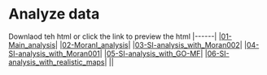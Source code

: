 # Analyze data
Downlaod teh html or click the link to preview the html
|------|
|[01-Main_analysis](https://htmlpreview.github.io/?https://github.com/zh1peng/paper_code/blob/main/2023_Imaging_Transcriptomics/01-Main_analysis.html)|
|[02-MoranI_analysis](https://htmlpreview.github.io/?https://github.com/zh1peng/paper_code/blob/main/2023_Imaging_Transcriptomics/02-MoranI_analysis.html)|
|[03-SI-analysis_with_Moran002](https://htmlpreview.github.io/?https://github.com/zh1peng/paper_code/blob/main/2023_Imaging_Transcriptomics/03-SI-analysis_with_Moran002.html)|
|[04-SI-analysis_with_Moran001](https://htmlpreview.github.io/?https://github.com/zh1peng/paper_code/blob/main/2023_Imaging_Transcriptomics/04-SI-analysis_with_Moran001.html)|
|[05-SI-analysis_with_GO-MF](https://htmlpreview.github.io/?https://github.com/zh1peng/paper_code/blob/main/2023_Imaging_Transcriptomics/05-SI-analysis_with_GO-MF.html)|
|[06-SI-analysis_with_realistic_maps](https://htmlpreview.github.io/?https://github.com/zh1peng/paper_code/blob/main/2023_Imaging_Transcriptomics/06-SI-analysis_with_realistic_maps.html)|
||
